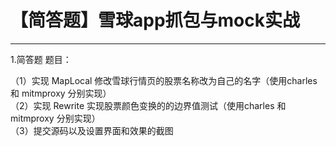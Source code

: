 # 【简答题】雪球app抓包与mock实战
----
1.简答题
题目：

（1）实现 MapLocal 修改雪球行情页的股票名称改为自己的名字（使用charles 和 mitmproxy 分别实现）<br>
（2）实现 Rewrite 实现股票颜色变换的的边界值测试（使用charles 和 mitmproxy 分别实现）<br>
（3）提交源码以及设置界面和效果的截图<br>